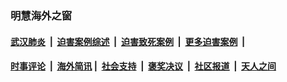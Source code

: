 
### 明慧海外之窗

####  [武汉肺炎](indexes/365.md?t=03122000) &nbsp;|&nbsp;  [迫害案例综述](indexes/328.md?t=03122000) &nbsp;|&nbsp; [迫害致死案例](indexes/277.md?t=03122000)  &nbsp;|&nbsp; [更多迫害案例](indexes/81.md?t=03122000)  &nbsp;|&nbsp; 
####  [时事评论](indexes/19.md?t=03122000) &nbsp;|&nbsp; [海外简讯](indexes/245.md?t=03122000)&nbsp;|&nbsp;  [社会支持](indexes/140.md?t=03122000) &nbsp;|&nbsp; [褒奖决议](indexes/282.md?t=03122000) &nbsp;|&nbsp; [社区报道](indexes/91.md?t=03122000)  &nbsp;|&nbsp; [天人之间](indexes/78.md?t=03122000) 

